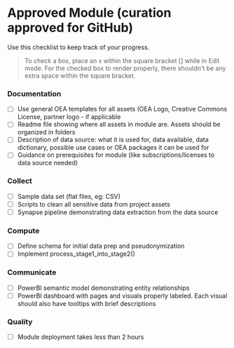 # Approved Module (curation approved for GitHub)
Use this checklist to keep track of your progress.

> To check a box, place an x within the square bracket [] while in Edit mode. For the checked box to render properly, there shouldn't be any extra space within the square bracket.

### Documentation
- [ ] Use general OEA templates for all assets (OEA Logo, Creative Commons License, partner logo - if applicable
- [ ] Readme file showing where all assets in module are. Assets should be organized in folders
- [ ] Description of data source: what it is used for, data available, data dictionary, possible use cases or OEA packages it can be used for
- [ ] Guidance on prerequisites for module (like subscriptions/licenses to data source needed)

### Collect
- [ ] Sample data set (flat files, eg: CSV)
- [ ] Scripts to clean all sensitive data from project assets
- [ ] Synapse pipeline demonstrating data extraction from the data source

### Compute
- [ ] Define schema for initial data prep and pseudonymization
- [ ] Implement process_stage1_into_stage2()

### Communicate
- [ ] PowerBI semantic model demonstrating entity relationships
- [ ] PowerBI dashboard with pages and visuals properly labeled. Each visual should also have tooltips with brief descriptions

### Quality
- [ ] Module deployment takes less than 2 hours

